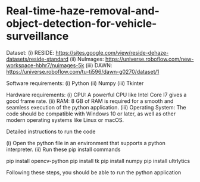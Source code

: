# Real-time-haze-removal-and-object-detection-for-vehicle-surveillance

Dataset:
(i) RESIDE: https://sites.google.com/view/reside-dehaze-datasets/reside-standard
(ii) NuImages: https://universe.roboflow.com/new-workspace-hbhr7/nuimages-5k
(iii) DAWN: https://universe.roboflow.com/tu-ti596/dawn-g0270/dataset/1

Software requirements:
	(i) Python
	(ii) Numpy
	(iii) Tkinter

Hardware requirements:
(i) CPU: A powerful CPU like Intel Core I7 gives a good frame rate.
(ii) RAM: 8 GB of RAM is required for a smooth and seamless execution of the python application.
(iii) Operating System: The code should be compatible with Windows 10 or later, as well as other modern operating systems like Linux or macOS.

Detailed instructions to run the code

(i) Open the python file in an environment that supports a python interpreter.
(ii) Run these pip install commands

pip install opencv-python
pip install tk
pip install numpy
pip install ultrlytics

Following these steps, you should be able to run the python application

